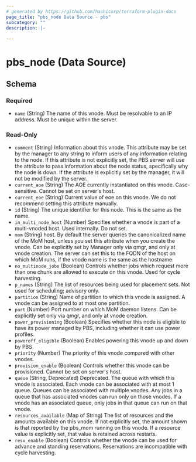 ```yaml
---
# generated by https://github.com/hashicorp/terraform-plugin-docs
page_title: "pbs_node Data Source - pbs"
subcategory: ""
description: |-
  
---
```


# pbs_node (Data Source)





<!-- schema generated by tfplugindocs -->
## Schema

### Required

- `name` (String) The name of this vnode. Must be resolvable to an IP address.  Must be unique within the server.

### Read-Only

- `comment` (String) Information about this vnode.  This attribute may be set by the manager to any string to inform users of any information relating to the node. If this attribute is not explicitly set, the PBS server will use the attribute to pass information about the node status, specifically why the node is down. If the attribute is explicitly set by the manager, it will not be modified by the server.
- `current_aoe` (String) The AOE currently instantiated on this vnode.  Case-sensitive.  Cannot be set on server's host.
- `current_eoe` (String) Current value of eoe on this vnode. We do not recommend setting this attribute manually.
- `id` (String) The unique identifier for this node. This is the same as the name.
- `in_multi_node_host` (Number) Specifies whether a vnode is part of a multi-vnoded host.  Used internally.  Do not set.
- `mom` (String) host.  By default the server queries the canonicalized name of the MoM host, unless you set this attribute when you create the vnode.  Can be explicitly set by Manager only via qmgr, and only at vnode creation.  The server can set this to the FQDN of the host on which MoM runs, if the vnode name is the same as the hostname.
- `no_multinode_jobs` (Boolean) Controls whether jobs which request more than one chunk are allowed to execute on this vnode.  Used for cycle harvesting.
- `p_names` (String) The list of resources being used for placement sets.  Not used for scheduling; advisory only.
- `partition` (String) Name of partition to which this vnode is assigned.  A vnode can be assigned to at most one partition.
- `port` (Number) Port number on which MoM daemon listens. Can be explicitly set only via qmgr, and only at vnode creation.
- `power_provisioning` (Boolean) Specifies whether this node is eligible to have its power managed by PBS, including whether it can use power profiles.
- `poweroff_eligible` (Boolean) Enables powering this vnode up and down by PBS.
- `priority` (Number) The priority of this vnode compared with other vnodes.
- `provision_enable` (Boolean) Controls whether this vnode can be provisioned.  Cannot be set on server's host.
- `queue` (String, Deprecated) Deprecated.  The queue with which this vnode is associated.  Each vnode can be associated with at most 1 queue.  Queues can be associated with multiple vnodes.  Any jobs in a queue that has associated vnodes can run only on those vnodes.  If a vnode has an associated queue, only jobs in that queue can run on that vnode.
- `resources_available` (Map of String) The list of resources and the amounts available on this vnode. If not explicitly set, the amount shown is that reported by the pbs_mom running on this vnode. If a resource value is explicitly set, that value is retained across restarts.
- `resv_enable` (Boolean) Controls whether the vnode can be used for advance and standing reservations.  Reservations are incompatible with cycle harvesting.
